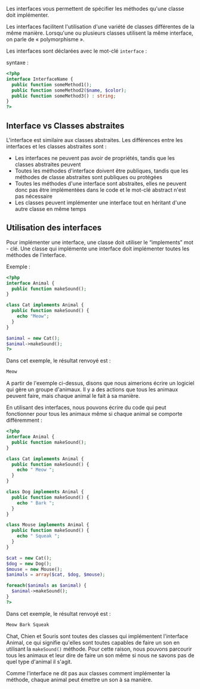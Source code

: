 Les interfaces vous permettent de spécifier les méthodes qu'une classe doit implémenter.

Les interfaces facilitent l'utilisation d'une variété de classes différentes de la même manière. Lorsqu'une ou plusieurs classes utilisent la même interface, on parle de « polymorphisme ».

Les interfaces sont déclarées avec le mot-clé ```interface``` :

syntaxe :

``` php
<?php
interface InterfaceName {
  public function someMethod1();
  public function someMethod2($name, $color);
  public function someMethod3() : string;
}
?>
```

## Interface vs Classes abstraites

L'interface est similaire aux classes abstraites. Les différences entre les interfaces et les classes abstraites sont :

- Les interfaces ne peuvent pas avoir de propriétés, tandis que les classes abstraites peuvent
- Toutes les méthodes d'interface doivent être publiques, tandis que les méthodes de classe abstraites sont publiques ou protégées
- Toutes les méthodes d'une interface sont abstraites, elles ne peuvent donc pas être implémentées dans le code et le mot-clé abstract n'est pas nécessaire
- Les classes peuvent implémenter une interface tout en héritant d'une autre classe en même temps

## Utilisation des interfaces

Pour implémenter une interface, une classe doit utiliser le “implements” mot - clé.
Une classe qui implémente une interface doit implémenter toutes les méthodes de l'interface.

Exemple :

``` php
<?php
interface Animal {
  public function makeSound();
}

class Cat implements Animal {
  public function makeSound() {
    echo "Meow";
  }
}

$animal = new Cat();
$animal->makeSound();
?>
```

Dans cet exemple, le résultat renvoyé est :

``` php
Meow
```

A partir de l'exemple ci-dessus, disons que nous aimerions écrire un logiciel qui gère un groupe d'animaux. Il y a des actions que tous les animaux peuvent faire, mais chaque animal le fait à sa manière.

En utilisant des interfaces, nous pouvons écrire du code qui peut fonctionner pour tous les animaux même si chaque animal se comporte différemment :

``` php
<?php
interface Animal {
  public function makeSound();
}

class Cat implements Animal {
  public function makeSound() {
    echo " Meow ";
  }
}

class Dog implements Animal {
  public function makeSound() {
    echo " Bark ";
  }
}

class Mouse implements Animal {
  public function makeSound() {
    echo " Squeak ";
  }
}

$cat = new Cat();
$dog = new Dog();
$mouse = new Mouse();
$animals = array($cat, $dog, $mouse);

foreach($animals as $animal) {
  $animal->makeSound();
}
?>
```

Dans cet exemple, le résultat renvoyé est :

``` php
Meow Bark Squeak
```

Chat, Chien et Souris sont toutes des classes qui implémentent l'interface Animal, ce qui signifie qu'elles sont toutes capables de faire un son en utilisant la ```makeSound()``` méthode. Pour cette raison, nous pouvons parcourir tous les animaux et leur dire de faire un son même si nous ne savons pas de quel type d'animal il s'agit.

Comme l'interface ne dit pas aux classes comment implémenter la méthode, chaque animal peut émettre un son à sa manière.

